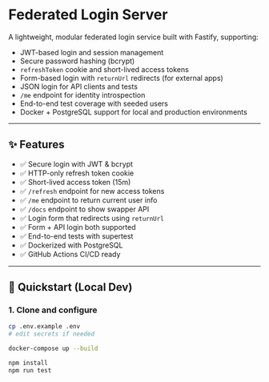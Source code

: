 # Federated Login Server

A lightweight, modular federated login service built with Fastify, supporting:

- JWT-based login and session management
- Secure password hashing (bcrypt)
- `refreshToken` cookie and short-lived access tokens
- Form-based login with `returnUrl` redirects (for external apps)
- JSON login for API clients and tests
- `/me` endpoint for identity introspection
- End-to-end test coverage with seeded users
- Docker + PostgreSQL support for local and production environments

---

## ✨ Features

- ✅ Secure login with JWT & bcrypt
- ✅ HTTP-only refresh token cookie
- ✅ Short-lived access token (15m)
- ✅ `/refresh` endpoint for new access tokens
- ✅ `/me` endpoint to return current user info
- ✅ `/docs` endpoint to show swapper API
- ✅ Login form that redirects using `returnUrl`
- ✅ Form + API login both supported
- ✅ End-to-end tests with supertest
- ✅ Dockerized with PostgreSQL
- ✅ GitHub Actions CI/CD ready

---

## 🚀 Quickstart (Local Dev)

### 1. Clone and configure

```bash
cp .env.example .env
# edit secrets if needed

docker-compose up --build

npm install
npm run test
